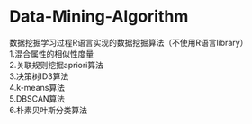 # Data-Mining-Algorithm
数据挖掘学习过程R语言实现的数据挖掘算法（不使用R语言library）  
1.混合属性的相似性度量  
2.关联规则挖掘apriori算法  
3.决策树ID3算法  
4.k-means算法  
5.DBSCAN算法  
6.朴素贝叶斯分类算法  
